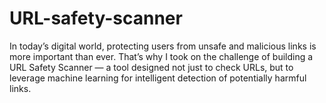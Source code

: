 # URL-safety-scanner
In today’s digital world, protecting users from unsafe and malicious links is more important than ever. That’s why I took on the challenge of building a URL Safety Scanner — a tool designed not just to check URLs, but to leverage machine learning for intelligent detection of potentially harmful links.
